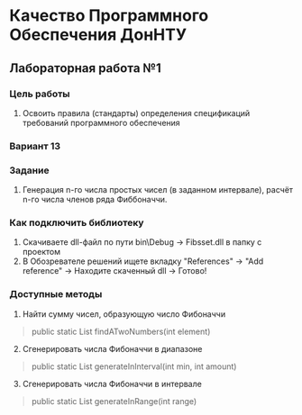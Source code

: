 # Качество Программного Обеспечения ДонНТУ
## Лабораторная работа №1
### Цель работы
1) Освоить правила (стандарты) определения спецификаций требований программного обеспечения
### Вариант 13
### Задание
1) Генерация n-го числа простых чисел (в заданном интервале), расчёт n-го числа членов ряда Фиббоначчи.
### Как подключить библиотеку
1) Скачиваете dll-файл по пути bin\Debug -> Fibsset.dll в папку с проектом
2) В Обозревателе решений ищете вкладку "References" -> "Add reference" -> Находите скаченный dll -> Готово!
### Доступные методы
1) Найти сумму чисел, образующую число Фибоначчи
> public static List<int> findATwoNumbers(int element)
2) Сгенерировать числа Фибоначчи в диапазоне
> public static List<int> generateInInterval(int min, int amount)
3) Сгенерировать числа Фибоначчи в интервале
> public static List<int> generateInRange(int range)
